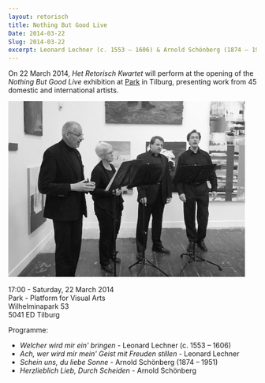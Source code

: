 ```yaml
---
layout: retorisch
title: Nothing But Good Live
Date: 2014-03-22
Slug: 2014-03-22
excerpt: Leonard Lechner (c. 1553 – 1606) & Arnold Schönberg (1874 – 1951)
---
```


On 22 March 2014, _Het Retorisch Kwartet_ will perform at the opening of the _Nothing But Good Live_ exhibition at [Park](http://www.park013.nl/) in Tilburg, presenting work from 45 domestic and international artists.

![Het Retorisch Kwartet at Park](image/2014-03-22.jpg)

17:00 - Saturday, 22 March 2014  
Park - Platform for Visual Arts  
Wilhelminapark 53  
5041 ED Tilburg  

Programme:

* _Welcher wird mir ein' bringen_ - Leonard Lechner (c. 1553 – 1606)
* _Ach, wer wird mir mein' Geist mit Freuden stillen_ - Leonard Lechner
* _Schein uns, du liebe Sonne_ - Arnold Schönberg (1874 – 1951)
* _Herzlieblich Lieb, Durch Scheiden_ - Arnold Schönberg
